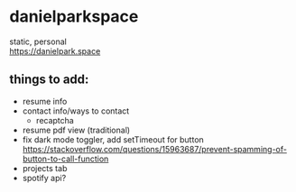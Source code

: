 # danielparkspace

static, personal <br />
https://danielpark.space

## things to add:

- resume info
- contact info/ways to contact
  - recaptcha
- resume pdf view (traditional)
- fix dark mode toggler, add setTimeout for button
  https://stackoverflow.com/questions/15963687/prevent-spamming-of-button-to-call-function
- projects tab
- spotify api?
